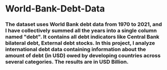 # World-Bank-Debt-Data
### The dataset uses **World Bank** debt data from 1970 to 2021, and I have collectively summed all the years into a single column named "debt". It contains all debt indicators like Central Bank bilateral debt, External debt stocks. In this project, I analyze international debt data containing information about the amount of debt (in USD) owed by developing countries across several categories. The results are in USD Billion.

